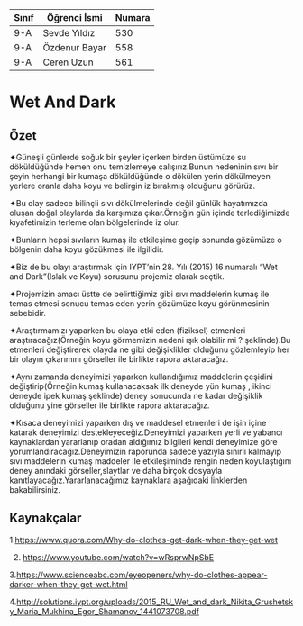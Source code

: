 



Sınıf | Öğrenci İsmi  | Numara
-------|----------------|--------
9-A  | Sevde Yıldız | 530
9-A  | Özdenur Bayar | 558
9-A  | Ceren Uzun | 561

#  Wet And Dark
## Özet
✦Güneşli günlerde soğuk bir şeyler içerken birden üstümüze su döküldüğünde hemen onu temizlemeye çalışırız.Bunun nedeninin sıvı bir şeyin herhangi bir kumaşa döküldüğünde o dökülen yerin dökülmeyen yerlere oranla daha koyu ve belirgin iz bırakmış olduğunu görürüz.

✦Bu olay sadece bilinçli sıvı dökülmelerinde değil günlük hayatımızda oluşan doğal olaylarda da karşımıza çıkar.Örneğin gün içinde terlediğimizde kıyafetimizin terleme olan bölgelerinde iz olur.

✦Bunların hepsi sıvıların kumaş ile etkileşime geçip sonunda gözümüze o bölgenin daha koyu gözükmesi ile ilgilidir.

✦Biz de bu olayı araştırmak için IYPT’nin 28. Yılı (2015) 16 numaralı “Wet and Dark”(Islak ve Koyu) sorusunu projemiz olarak seçtik.

✦Projemizin amacı üstte de belirttiğimiz gibi sıvı maddelerin kumaş ile temas etmesi sonucu temas eden yerin gözümüze koyu görünmesinin sebebidir.

✦Araştırmamızı yaparken bu olaya etki eden (fiziksel) etmenleri araştıracağız(Örneğin koyu görmemizin nedeni ışık olabilir mi ? şeklinde).Bu etmenleri değiştirerek olayda ne gibi değişiklikler olduğunu gözlemleyip her bir olayın çıkarımını görseller ile birlikte rapora aktaracağız.

✦Aynı zamanda deneyimizi yaparken kullandığımız maddelerin çeşidini değiştirip(Örneğin kumaş kullanacaksak ilk deneyde yün kumaş , ikinci deneyde ipek kumaş şeklinde) deney sonucunda ne kadar değişiklik olduğunu yine görseller ile birlikte rapora aktaracağız.

✦Kısaca deneyimizi yaparken dış ve maddesel etmenleri de işin içine katarak deneyimizi destekleyeceğiz.Deneyimizi yaparken yerli ve yabancı kaynaklardan yararlanıp oradan aldığımız bilgileri kendi deneyimize göre yorumlandıracağız.Deneyimizin raporunda sadece yazıyla sınırlı kalmayıp sıvı maddelerin kumaş maddeler ile etkileşiminde rengin neden koyulaştığını deney anındaki görseller,slaytlar ve daha birçok dosyayla kanıtlayacağız.Yararlanacağımız kaynaklara aşağıdaki linklerden bakabilirsiniz.

## Kaynakçalar  

1.https://www.quora.com/Why-do-clothes-get-dark-when-they-get-wet

2. https://www.youtube.com/watch?v=wRsprwNpSbE

3.https://www.scienceabc.com/eyeopeners/why-do-clothes-appear-darker-when-they-get-wet.html

4.http://solutions.iypt.org/uploads/2015_RU_Wet_and_dark_Nikita_Grushetsky_Maria_Mukhina_Egor_Shamanov_1441073708.pdf

